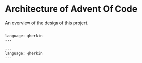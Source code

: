 # Architecture of Advent Of Code

An overview of the design of this project.

```{literalinclude} ../../features/validating_solutions.feature
---
language: gherkin
---
```

```{literalinclude} ../../features/runner.feature
---
language: gherkin
---
```
